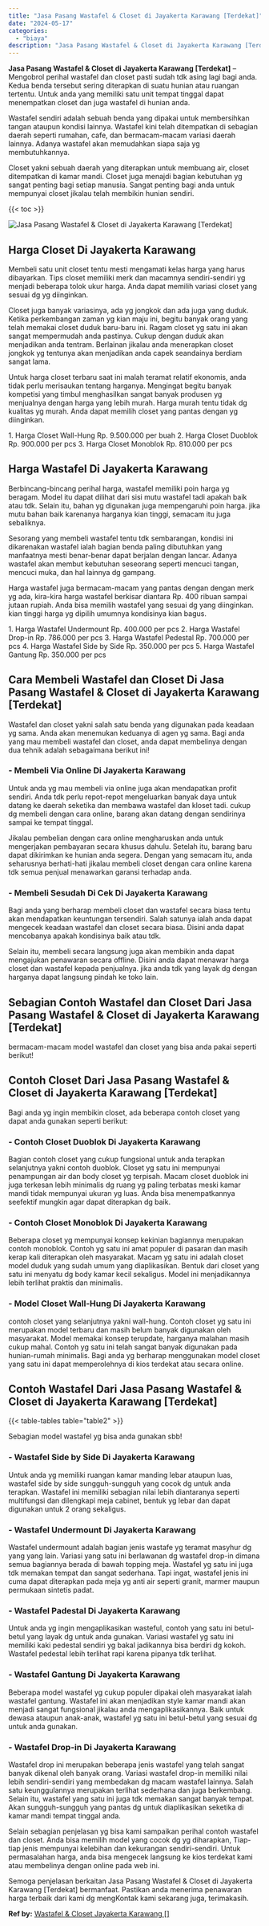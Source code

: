 ```yaml
---
title: "Jasa Pasang Wastafel & Closet di Jayakerta Karawang [Terdekat]"
date: "2024-05-17"
categories: 
  - "biaya"
description: "Jasa Pasang Wastafel & Closet di Jayakerta Karawang [Terdekat]. Semoga penjelasan berkaitan Jasa Pasang Wastafel & Closet di Jayakerta Karawang [Terdekat]..."
---
```


**Jasa Pasang Wastafel & Closet di Jayakerta Karawang \[Terdekat\]** – Mengobrol perihal wastafel dan closet pasti sudah tdk asing lagi bagi anda. Kedua benda tersebut sering diterapkan di suatu hunian atau ruangan tertentu. Untuk anda yang memiliki satu unit tempat tinggal dapat menempatkan closet dan juga wastafel di hunian anda.

Wastafel sendiri adalah sebuah benda yang dipakai untuk membersihkan tangan ataupun kondisi lainnya. Wastafel kini telah ditempatkan di sebagian daerah seperti rumahan, cafe, dan bermacam-macam variasi daerah lainnya. Adanya wastafel akan memudahkan siapa saja yg membutuhkannya.

Closet yakni sebuah daerah yang diterapkan untuk membuang air, closet ditempatkan di kamar mandi. Closet juga menajdi bagian kebutuhan yg sangat penting bagi setiap manusia. Sangat penting bagi anda untuk mempunyai closet jikalau telah membikin hunian sendiri.

{{< toc >}}

![Jasa Pasang Wastafel & Closet di Jayakerta Karawang [Terdekat]](/images/wastafel-closet-murah51.png)

## Harga Closet Di Jayakerta Karawang

Membeli satu unit closet tentu mesti mengamati kelas harga yang harus dibayarkan. Tips closet memiliki merk dan macamnya sendiri-sendiri yg menjadi beberapa tolok ukur harga. Anda dapat memilih variasi closet yang sesuai dg yg diinginkan.

Closet juga banyak variasinya, ada yg jongkok dan ada juga yang duduk. Ketika perkembangan zaman yg kian maju ini, begitu banyak orang yang telah memakai closet duduk baru-baru ini. Ragam closet yg satu ini akan sangat mempermudah anda pastinya. Cukup dengan duduk akan menjadikan anda tentram. Berlainan jikalau anda menerapkan closet jongkok yg tentunya akan menjadikan anda capek seandainya berdiam sangat lama.

Untuk harga closet terbaru saat ini malah teramat relatif ekonomis, anda tidak perlu merisaukan tentang harganya. Mengingat begitu banyak kompetisi yang timbul menghasilkan sangat banyak produsen yg menjualnya dengan harga yang lebih murah. Harga murah tentu tidak dg kualitas yg murah. Anda dapat memilih closet yang pantas dengan yg diinginkan.

1\. Harga Closet Wall-Hung Rp. 9.500.000 per buah 2. Harga Closet Duoblok Rp. 900.000 per pcs 3. Harga Closet Monoblok Rp. 810.000 per pcs

## Harga Wastafel Di Jayakerta Karawang

Berbincang-bincang perihal harga, wastafel memiliki poin harga yg beragam. Model itu dapat dilihat dari sisi mutu wastafel tadi apakah baik atau tdk. Selain itu, bahan yg digunakan juga mempengaruhi poin harga. jika mutu bahan baik karenanya harganya kian tinggi, semacam itu juga sebaliknya.

Sesorang yang membeli wastafel tentu tdk sembarangan, kondisi ini dikarenakan wastafel ialah bagian benda paling dibutuhkan yang manfaatnya mesti benar-benar dapat berjalan dengan lancar. Adanya wastafel akan membut kebutuhan seseorang seperti mencuci tangan, mencuci muka, dan hal lainnya dg gampang.

Harga wastafel juga bermacam-macam yang pantas dengan dengan merk yg ada, kira-kira harga wastafel berkisar diantara Rp. 400 ribuan sampai jutaan rupiah. Anda bisa memilih wastafel yang sesuai dg yang diinginkan. kian tinggi harga yg dipilih umumnya kondisinya kian bagus.

1\. Harga Wastafel Undermount Rp. 400.000 per pcs 2. Harga Wastafel Drop-in Rp. 786.000 per pcs 3. Harga Wastafel Pedestal Rp. 700.000 per pcs 4. Harga Wastafel Side by Side Rp. 350.000 per pcs 5. Harga Wastafel Gantung Rp. 350.000 per pcs

## Cara Membeli Wastafel dan Closet Di Jasa Pasang Wastafel & Closet di Jayakerta Karawang \[Terdekat\]

Wastafel dan closet yakni salah satu benda yang digunakan pada keadaan yg sama. Anda akan menemukan keduanya di agen yg sama. Bagi anda yang mau membeli wastafel dan closet, anda dapat membelinya dengan dua tehnik adalah sebagaimana berikut ini!

### \- Membeli Via Online Di Jayakerta Karawang

Untuk anda yg mau membeli via online juga akan mendapatkan profit sendiri. Anda tdk perlu repot-repot mengeluarkan banyak daya untuk datang ke daerah seketika dan membawa wastafel dan kloset tadi. cukup dg membeli dengan cara online, barang akan datang dengan sendirinya sampai ke tempat tinggal.

Jikalau pembelian dengan cara online mengharuskan anda untuk mengerjakan pembayaran secara khusus dahulu. Setelah itu, barang baru dapat dikirimkan ke hunian anda segera. Dengan yang semacam itu, anda seharusnya berhati-hati jikalau membeli closet dengan cara online karena tdk semua penjual menawarkan garansi terhadap anda.

### \- Membeli Sesudah Di Cek Di Jayakerta Karawang

Bagi anda yang berharap membeli closet dan wastafel secara biasa tentu akan mendapatkan keuntungan tersendiri. Salah satunya ialah anda dapat mengecek keadaan wastafel dan closet secara biasa. Disini anda dapat mencobanya apakah kondisinya baik atau tdk.

Selain itu, membeli secara langsung juga akan membikin anda dapat mengajukan penawaran secara offline. Disini anda dapat menawar harga closet dan wastafel kepada penjualnya. jika anda tdk yang layak dg dengan harganya dapat langsung pindah ke toko lain.

## Sebagian Contoh Wastafel dan Closet Dari Jasa Pasang Wastafel & Closet di Jayakerta Karawang \[Terdekat\]

bermacam-macam model wastafel dan closet yang bisa anda pakai seperti berikut!

## Contoh Closet Dari Jasa Pasang Wastafel & Closet di Jayakerta Karawang \[Terdekat\]

Bagi anda yg ingin membikin closet, ada beberapa contoh closet yang dapat anda gunakan seperti berikut:

### \- Contoh Closet Duoblok Di Jayakerta Karawang

Bagian contoh closet yang cukup fungsional untuk anda terapkan selanjutnya yakni contoh duoblok. Closet yg satu ini mempunyai penampungan air dan body closet yg terpisah. Macam closet duoblok ini juga terkesan lebih minimalis dg ruang yg paling terbatas meski kamar mandi tidak mempunyai ukuran yg luas. Anda bisa menempatkannya seefektif mungkin agar dapat diterapkan dg baik.

### \- Contoh Closet Monoblok Di Jayakerta Karawang

Beberapa closet yg mempunyai konsep kekinian bagiannya merupakan contoh monoblok. Contoh yg satu ini amat populer di pasaran dan masih kerap kali diterapkan oleh masyarakat. Macam yg satu ini adalah closet model duduk yang sudah umum yang diaplikasikan. Bentuk dari closet yang satu ini menyatu dg body kamar kecil sekaligus. Model ini menjadikannya lebih terlihat praktis dan minimalis.

### \- Model Closet Wall-Hung Di Jayakerta Karawang

contoh closet yang selanjutnya yakni wall-hung. Contoh closet yg satu ini merupakan model terbaru dan masih belum banyak digunakan oleh masyarakat. Model memakai konsep terupdate, harganya malahan masih cukup mahal. Contoh yg satu ini telah sangat banyak digunakan pada hunian-rumah minimalis. Bagi anda yg berharap menggunakan model closet yang satu ini dapat memperolehnya di kios terdekat atau secara online.

## Contoh Wastafel Dari Jasa Pasang Wastafel & Closet di Jayakerta Karawang \[Terdekat\]

{{< table-tables table="table2" >}}

Sebagian model wastafel yg bisa anda gunakan sbb!

### \- Wastafel Side by Side Di Jayakerta Karawang

Untuk anda yg memiliki ruangan kamar manding lebar ataupun luas, wastafel side by side sungguh-sungguh yang cocok dg untuk anda terapkan. Wastafel ini memiliki sebagian nilai lebih diantaranya seperti multifungsi dan dilengkapi meja cabinet, bentuk yg lebar dan dapat digunakan untuk 2 orang sekaligus.

### \- Wastafel Undermount Di Jayakerta Karawang

Wastafel undermount adalah bagian jenis wastafe yg teramat masyhur dg yang yang lain. Variasi yang satu ini berlawanan dg wastafel drop-in dimana semua bagiannya berada di bawah topping meja. Wastafel yg satu ini juga tdk memakan tempat dan sangat sederhana. Tapi ingat, wastafel jenis ini cuma dapat diterapkan pada meja yg anti air seperti granit, marmer maupun permukaan sintetis padat.

### \- Wastafel Padestal Di Jayakerta Karawang

Untuk anda yg ingin mengaplikasikan wasteful, contoh yang satu ini betul-betul yang layak dg untuk anda gunakan. Variasi wastafel yg satu ini memiliki kaki pedestal sendiri yg bakal jadikannya bisa berdiri dg kokoh. Wastafel pedestal lebih terlihat rapi karena pipanya tdk terlihat.

### \- Wastafel Gantung Di Jayakerta Karawang

Beberapa model wastafel yg cukup populer dipakai oleh masyarakat ialah wastafel gantung. Wastafel ini akan menjadikan style kamar mandi akan menjadi sangat fungsional jikalau anda mengaplikasikannya. Baik untuk dewasa ataupun anak-anak, wastafel yg satu ini betul-betul yang sesuai dg untuk anda gunakan.

### \- Wastafel Drop-in Di Jayakerta Karawang

Wastafel drop ini merupakan beberapa jenis wastafel yang telah sangat banyak dikenal oleh banyak orang. Variasi wastafel drop-in memiliki nilai lebih sendiri-sendiri yang membedakan dg macam wastafel lainnya. Salah satu keunggulannya merupakan terlihat sederhana dan juga berkembang. Selain itu, wastafel yang satu ini juga tdk memakan sangat banyak tempat. Akan sungguh-sungguh yang pantas dg untuk diaplikasikan seketika di kamar mandi tempat tinggal anda.

Selain sebagian penjelasan yg bisa kami sampaikan perihal contoh wastafel dan closet. Anda bisa memilih model yang cocok dg yg diharapkan, Tiap-tiap jenis mempunyai kelebihan dan kekurangan sendiri-sendiri. Untuk permasalahan harga, anda bisa mengecek langsung ke kios terdekat kami atau membelinya dengan online pada web ini.

Semoga penjelasan berkaitan Jasa Pasang Wastafel & Closet di Jayakerta Karawang \[Terdekat\] bermanfaat. Pastikan anda menerima penawaran harga terbaik dari kami dg mengKontak kami sekarang juga, terimakasih.

**Ref by:** [Wastafel & Closet Jayakerta Karawang []](https://id.wikipedia.org/wiki/Wastafel)
